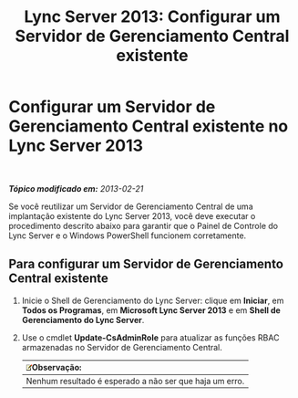 ﻿---
title: 'Lync Server 2013: Configurar um Servidor de Gerenciamento Central existente'
TOCTitle: Configurar um Servidor de Gerenciamento Central existente
ms:assetid: d715b24a-1256-4a7c-a5ef-1cee41d6b733
ms:mtpsurl: https://technet.microsoft.com/pt-br/library/JJ205315(v=OCS.15)
ms:contentKeyID: 49308258
ms.date: 05/19/2016
mtps_version: v=OCS.15
ms.translationtype: HT
---

# Configurar um Servidor de Gerenciamento Central existente no Lync Server 2013

 

_**Tópico modificado em:** 2013-02-21_

Se você reutilizar um Servidor de Gerenciamento Central de uma implantação existente do Lync Server 2013, você deve executar o procedimento descrito abaixo para garantir que o Painel de Controle do Lync Server e o Windows PowerShell funcionem corretamente.

## Para configurar um Servidor de Gerenciamento Central existente

1.  Inicie o Shell de Gerenciamento do Lync Server: clique em **Iniciar**, em **Todos os Programas**, em **Microsoft Lync Server 2013** e em **Shell de Gerenciamento do Lync Server**.

2.  Use o cmdlet **Update-CsAdminRole** para atualizar as funções RBAC armazenadas no Servidor de Gerenciamento Central.
    
    <table>
    <thead>
    <tr class="header">
    <th><img src="images/Gg425756.note(OCS.15).gif" title="note" alt="note" />Observação:</th>
    </tr>
    </thead>
    <tbody>
    <tr class="odd">
    <td>Nenhum resultado é esperado a não ser que haja um erro.</td>
    </tr>
    </tbody>
    </table>

